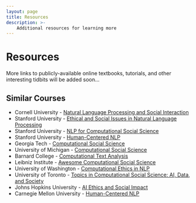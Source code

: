 ```yaml
---
layout: page
title: Resources
description: >-
    Additional resources for learning more
---
```


# Resources

More links to publicly-available online textbooks, tutorials, and other interesting tidbits will be added soon...

## Similar Courses

* Cornell University - [Natural Language Processing and Social Interaction](https://www.cs.cornell.edu/courses/cs6742/2019fa/)
* Stanford University - [Ethical and Social Issues in Natural Language Processing](https://web.stanford.edu/class/cs384/)
* Stanford University - [NLP for Computational Social Science](http://web.stanford.edu/class/cs224c/)
* Stanford University - [Human-Centered NLP](http://web.stanford.edu/class/cs329x/)
* Georgia Tech - [Computational Social Science](https://www.cc.gatech.edu/classes/AY2021/cs6471_spring//#schedule)
* University of Michigan - [Computational Social Science](https://um-css.github.io/pages/syllabus.html#syllabus)
* Barnard College - [Computational Text Analysis](http://coms2710.barnard.edu/schedule.html#now)
* Leibniz Institute - [Awesome Computational Social Science](https://github.com/gesiscss/awesome-computational-social-science)
* University of Washington - [Computational Ethics in NLP](https://courses.cs.washington.edu/courses/cse599d1/22wi/)
* University of Toronto - [Topics in Computational Social Science: AI, Data, and Society](http://www.cs.toronto.edu/~ashton/csc2552/)
* Johns Hopkins University - [AI Ethics and Social Impact](http://ai-ethics-601-770.cs.jhu.edu/fa2023/)
* Carnegie Mellon University - [Human-Centered NLP](https://www.cs.cmu.edu/~sherryw/courses/2023s-hcnlp.html)